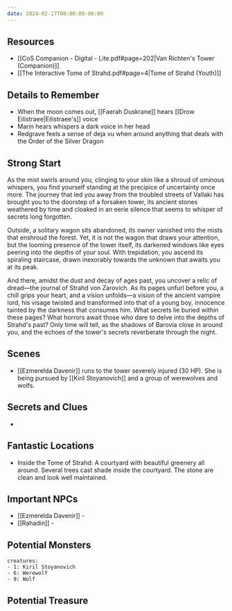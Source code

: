 ```yaml
---
date: 2024-02-17T00:00:00-06:00
---
```

## Resources
- [[CoS Companion - Digital - Lite.pdf#page=202|Van Richten's Tower (Companion)]]
- [[The Interactive Tome of Strahd.pdf#page=4|Tome of Strahd (Youth)]]

## Details to Remember
- When the moon comes out, [[Faerah Duskrane]] hears [[Drow Eilistraee|Eilistraee's]] voice
- Marin hears whispers a dark voice in her head
- Redgrave feels a sense of deja vu when around anything that deals with the Order of the Silver Dragon

## Strong Start  
As the mist swirls around you, clinging to your skin like a shroud of ominous whispers, you find yourself standing at the precipice of uncertainty once more. The journey that led you away from the troubled streets of Vallaki has brought you to the doorstep of a forsaken tower, its ancient stones weathered by time and cloaked in an eerie silence that seems to whisper of secrets long forgotten.

Outside, a solitary wagon sits abandoned, its owner vanished into the mists that enshroud the forest. Yet, it is not the wagon that draws your attention, but the looming presence of the tower itself, its darkened windows like eyes peering into the depths of your soul. With trepidation, you ascend its spiraling staircase, drawn inexorably towards the unknown that awaits you at its peak.

And there, amidst the dust and decay of ages past, you uncover a relic of dread—the journal of Strahd von Zarovich. As its pages unfurl before you, a chill grips your heart, and a vision unfolds—a vision of the ancient vampire lord, his visage twisted and transformed into that of a young boy, innocence tainted by the darkness that consumes him. What secrets lie buried within these pages? What horrors await those who dare to delve into the depths of Strahd's past? Only time will tell, as the shadows of Barovia close in around you, and the echoes of the tower's secrets reverberate through the night.

## Scenes  
- [[Ezmerelda Davenir]] runs to the tower severely injured (30 HP). She is being pursued by [[Kiril Stoyanovich]] and a group of werewolves and wolfs.

## Secrets and Clues  
- 

## Fantastic Locations  
- Inside the Tome of Strahd: A courtyard with beautiful greenery all around. Several trees cast shade inside the courtyard. The stone are clean and look well maintained.

## Important NPCs  
- [[Ezmerelda Davenir]] - 
- [[Rahadin]] - 

## Potential Monsters
```encounter
creatures:
- 1: Kiril Stoyanovich
- 6: Werewolf
- 9: Wolf
```

## Potential Treasure  
